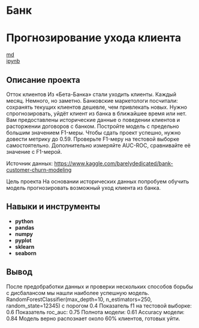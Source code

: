 # Банк
# Прогнозирование ухода клиента

[md](https://github.com/MironRodionoff/yandex_practicum/blob/main/Project_05/README.md)    
[ipynb](https://github.com/MironRodionoff/yandex_practicum/blob/main/Project_05/Project_05.ipynb)

## Описание проекта
Отток клиентов
Из «Бета-Банка» стали уходить клиенты. Каждый месяц. Немного, но заметно. Банковские маркетологи посчитали: сохранять текущих клиентов дешевле, чем привлекать новых.
Нужно спрогнозировать, уйдёт клиент из банка в ближайшее время или нет. Вам предоставлены исторические данные о поведении клиентов и расторжении договоров с банком.
Постройте модель с предельно большим значением F1-меры. Чтобы сдать проект успешно, нужно довести метрику до 0.59. Проверьте F1-меру на тестовой выборке самостоятельно.
Дополнительно измеряйте AUC-ROC, сравнивайте её значение с F1-мерой.

Источник данных: https://www.kaggle.com/barelydedicated/bank-customer-churn-modeling

Цель проекта
На основании исторических данных попробуем обучить модель прогнозировать возможный уход клиента из банка.



## Навыки и инструменты

- **python**
- **pandas**
- **numpy**
- **pyplot**
- **sklearn**
- **seaborn** 

## Вывод

После предобработки данных и проверки нескольких способов борьбы с дисбалансом мы нашли наиболее успешную модель.
RandomForestClassifier(max_depth=10, n_estimators=250, random_state=12345) с порогом 0.4
Показатель f1 на тестовой выборке: 0.6
Показатель roc_auc: 0.75
Полнота модели: 0.61
Accuracy модели: 0.84
Модель верно распознает около 60% клиентов, готовых уйти.

